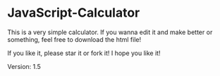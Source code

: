 # JavaScript-Calculator
This is a very simple calculator. If you wanna edit it and make better or something, feel free to download the html file!

If you like it, please star it or fork it!
I hope you like it!

Version: 1.5
